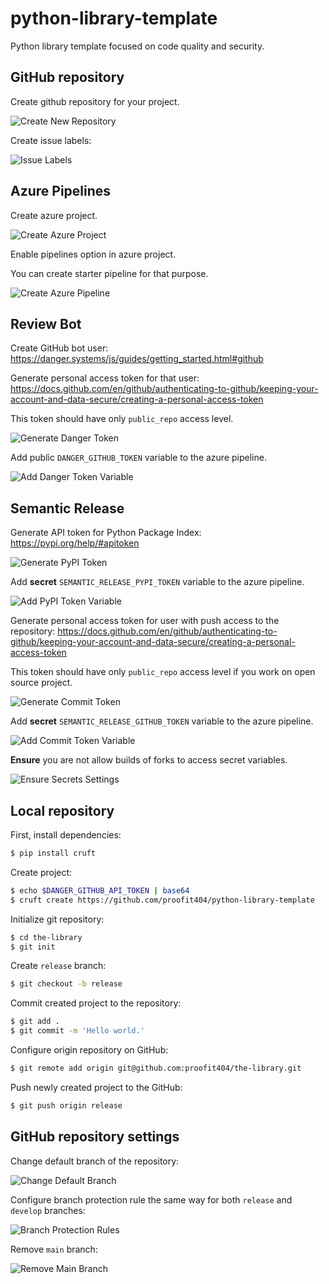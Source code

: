 # python-library-template

Python library template focused on code quality and security.

## GitHub repository

Create github repository for your project.

![Create New Repository](./images/create_new_repository.png)

Create issue labels:

![Issue Labels](./images/issue_labels.png)

## Azure Pipelines

Create azure project.

![Create Azure Project](./images/create_azure_project.png)

Enable pipelines option in azure project.

You can create starter pipeline for that purpose.

![Create Azure Pipeline](./images/create_azure_pipeline.png)

## Review Bot

Create GitHub bot user: https://danger.systems/js/guides/getting_started.html#github

Generate personal access token for that user: https://docs.github.com/en/github/authenticating-to-github/keeping-your-account-and-data-secure/creating-a-personal-access-token

This token should have only `public_repo` access level.

![Generate Danger Token](./images/generate_danger_token.png)

Add public `DANGER_GITHUB_TOKEN` variable to the azure pipeline.

![Add Danger Token Variable](./images/add_danger_token_variable.png)

## Semantic Release

Generate API token for Python Package Index: https://pypi.org/help/#apitoken

![Generate PyPI Token](./images/generate_pypi_token.png)

Add **secret** `SEMANTIC_RELEASE_PYPI_TOKEN` variable to the azure pipeline.

![Add PyPI Token Variable](./images/add_pypi_token_variable.png)

Generate personal access token for user with push access to the repository: https://docs.github.com/en/github/authenticating-to-github/keeping-your-account-and-data-secure/creating-a-personal-access-token

This token should have only `public_repo` access level if you work on open source project.

![Generate Commit Token](./images/generate_commit_token.png)

Add **secret** `SEMANTIC_RELEASE_GITHUB_TOKEN` variable to the azure pipeline.

![Add Commit Token Variable](./images/add_commit_token_variable.png)

**Ensure** you are not allow builds of forks to access secret variables.

![Ensure Secrets Settings](./images/ensure_secrets_settings.png)

## Local repository

First, install dependencies:

```bash
$ pip install cruft
```

Create project:

```bash
$ echo $DANGER_GITHUB_API_TOKEN | base64
$ cruft create https://github.com/proofit404/python-library-template
```

Initialize git repository:

```bash
$ cd the-library
$ git init
```

Create `release` branch:

```bash
$ git checkout -b release
```

Commit created project to the repository:

```bash
$ git add .
$ git commit -m 'Hello world.'
```

Configure origin repository on GitHub:

```bash
$ git remote add origin git@github.com:proofit404/the-library.git
```

Push newly created project to the GitHub:

```bash
$ git push origin release
```

## GitHub repository settings

Change default branch of the repository:

![Change Default Branch](./images/change_default_branch.png)

Configure branch protection rule the same way for both `release` and `develop` branches:

![Branch Protection Rules](./images/branch_protection_rules.png)

Remove `main` branch:

![Remove Main Branch](./images/remove_main_branch.png)
